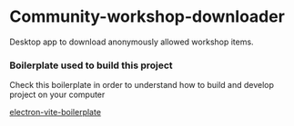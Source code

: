 # Community-workshop-downloader

Desktop app to download anonymously allowed workshop items.

### Boilerplate used to build this project

Check this boilerplate in order to understand how to build and develop project on your computer

[electron-vite-boilerplate](https://github.com/electron-vite/electron-vite-react)

